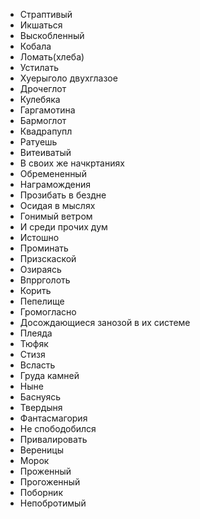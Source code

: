 - Страптивый
- Икшаться
- Выскобленный
- Кобала
- Ломать(хлеба)
- Устилать
- Хуерыголо двухглазое  
- Дрочеглот
- Кулебяка
- Гаргамотина
- Бармоглот
- Квадрапупл
- Ратуешь  
- Витеиватый  
- В своих же начкртаниях  
- Обремененный  
- Награмождения  
- Прозибать в бездне  
- Осидая в мыслях  
- Гонимый ветром  
- И среди прочих дум  
- Истошно  
- Проминать  
- Призскаской  
- Озираясь  
- Впррголоть  
- Корить  
- Пепелище  
- Громогласно  
- Досождающиеся занозой в их системе  
- Плеяда  
- Тюфяк  
- Стизя  
- Всласть  
- Груда камней  
- Ныне  
- Баснуясь
- Твердыня
- Фантасмагория  
- Не спободобился  
- Привалировать  
- Вереницы  
- Морок  
- Проженный  
- Прогоженный  
- Поборник
- Непобротимый